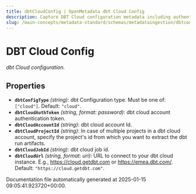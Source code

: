 ```yaml
---
title: dbtCloudConfig | OpenMetadata dbt Cloud Config
description: Capture DBT Cloud configuration metadata including authentication and repository settings.
slug: /main-concepts/metadata-standard/schemas/metadataingestion/dbtconfig/dbtcloudconfig
---
```


# DBT Cloud Config

*dbt Cloud configuration.*

## Properties

- **`dbtConfigType`** *(string)*: dbt Configuration type. Must be one of: `["cloud"]`. Default: `"cloud"`.
- **`dbtCloudAuthToken`** *(string, format: password)*: dbt cloud account authentication token.
- **`dbtCloudAccountId`** *(string)*: dbt cloud account Id.
- **`dbtCloudProjectId`** *(string)*: In case of multiple projects in a dbt cloud account, specify the project's id from which you want to extract the dbt run artifacts.
- **`dbtCloudJobId`** *(string)*: dbt cloud job id.
- **`dbtCloudUrl`** *(string, format: uri)*: URL to connect to your dbt cloud instance. E.g., https://cloud.getdbt.com or https://emea.dbt.com/. Default: `"https://cloud.getdbt.com"`.


Documentation file automatically generated at 2025-01-15 09:05:41.923720+00:00.
